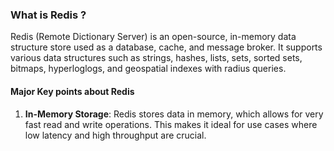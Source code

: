 ### What is Redis ?

Redis (Remote Dictionary Server) is an open-source, in-memory data structure store used as a database, cache, and message broker. It supports various data structures such as strings, hashes, lists, sets, sorted sets, bitmaps, hyperloglogs, and geospatial indexes with radius queries.

#### Major Key points about Redis
1. **In-Memory Storage**: Redis stores data in memory, which allows for very fast read and write operations. This makes it ideal for use cases where low latency and high throughput are crucial.
